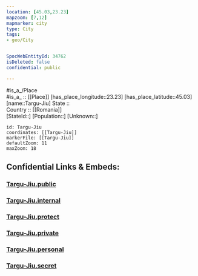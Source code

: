```yaml
---
location: [45.03,23.23] 
mapzoom: [7,12] 
mapmarker: city 
type: City
tags:
- geo/City


SpocWebEntityId: 34762
isDeleted: false
confidential: public

---
```

#is_a_/Place  
#is_a_ :: [[Place]] 
[has_place_longitude::23.23] 
[has_place_latitude::45.03] 
[name::Targu-Jiu] 
State ::  
Country :: [[Romania]]  
[StateId::] 
[Population::] 
[Unknown::] 


```leaflet
id: Targu-Jiu
coordinates: [[Targu-Jiu]] 
markerFile: [[Targu-Jiu]] 
defaultZoom: 11 
maxZoom: 18
```


## Confidential Links & Embeds: 

### [Targu-Jiu.public](/_public/\Earth\Continent\Europe\Europe~East\Romania\Regions~Romania\Romania~Sud-Vest_Oltenia\Gorj\CityTargu-Jiu.public.md) 

### [Targu-Jiu.internal](/_internal/\Earth\Continent\Europe\Europe~East\Romania\Regions~Romania\Romania~Sud-Vest_Oltenia\Gorj\CityTargu-Jiu.internal.md) 

### [Targu-Jiu.protect](/_protect/\Earth\Continent\Europe\Europe~East\Romania\Regions~Romania\Romania~Sud-Vest_Oltenia\Gorj\CityTargu-Jiu.protect.md) 

### [Targu-Jiu.private](/_private/\Earth\Continent\Europe\Europe~East\Romania\Regions~Romania\Romania~Sud-Vest_Oltenia\Gorj\CityTargu-Jiu.private.md) 

### [Targu-Jiu.personal](/_personal/\Earth\Continent\Europe\Europe~East\Romania\Regions~Romania\Romania~Sud-Vest_Oltenia\Gorj\CityTargu-Jiu.personal.md) 

### [Targu-Jiu.secret](/_secret/\Earth\Continent\Europe\Europe~East\Romania\Regions~Romania\Romania~Sud-Vest_Oltenia\Gorj\CityTargu-Jiu.secret.md)

